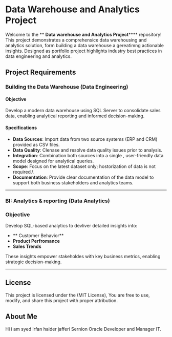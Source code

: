# Data Warehouse and Analytics Project

Welcome to the ** **Data warehouse and Analytics Project****** repository!
This project demonstrates a comprehensice data warehousing and analytics solution, form building a data warehouse a gereatimng actionable insights. Designed as portfolio project highlights industry best practices in data engineering  and analytics.

## Project Requirements

### Building the Data Warehouse (Data Engineering)
#### Objective 
Develop a modern data warehouse using SQL Server to consolidate sales data, enabling analytical reporting and informed decision-making.
#### Specifications
- **Data Sources**: Import data from two source systems (ERP and CRM) provided as CSV files.
- **Data Quality**:  Clenase and resolve data quality issues prior to analysis.
- **Integration**: Combination both sources into a single , user-friendly data model designed for analytical queries.
- **Scope**:  Focus on the latest dataset only; hostorization of data is not required.\
- **Documentation**:  Provide clear documentation of the data model to support both business stakeholders and analytics teams.

---

### BI: Analytics & reporting (Data Analytics)

### Objective
Develop SQL-based analytics to devliver detailed insights into:
- ** Customer Behavior**
-  **Product Perfromance**
-  **Sales Trends**

These insights empower stakeholdes with key business metrics, enabling strategic decision-making.

---

## License

This project is licensed under the (MIT License), You are free to use, modify, and share this project with proper attribution.

## About Me

Hi i am syed irfan haider jafferi Sernion Oracle Developer and Manager IT.
